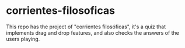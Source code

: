 # corrientes-filosoficas
This repo has the project of "corrientes filosóficas", it's a quiz that implements drag and drop features, and also checks the answers of the users playing.
